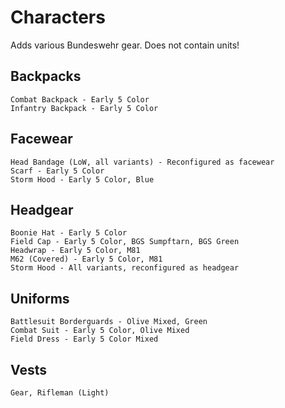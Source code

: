 # Characters
Adds various Bundeswehr gear. Does not contain units!

## Backpacks
    Combat Backpack - Early 5 Color
    Infantry Backpack - Early 5 Color

## Facewear
    Head Bandage (LoW, all variants) - Reconfigured as facewear
    Scarf - Early 5 Color 
    Storm Hood - Early 5 Color, Blue

## Headgear
    Boonie Hat - Early 5 Color
    Field Cap - Early 5 Color, BGS Sumpftarn, BGS Green
    Headwrap - Early 5 Color, M81
    M62 (Covered) - Early 5 Color, M81
    Storm Hood - All variants, reconfigured as headgear

## Uniforms
    Battlesuit Borderguards - Olive Mixed, Green
    Combat Suit - Early 5 Color, Olive Mixed
    Field Dress - Early 5 Color Mixed

## Vests
    Gear, Rifleman (Light)

